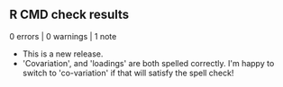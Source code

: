 ## R CMD check results

0 errors | 0 warnings | 1 note

* This is a new release.
* 'Covariation', and 'loadings' are both spelled correctly. I'm happy to switch
to 'co-variation' if that will satisfy the spell check!
